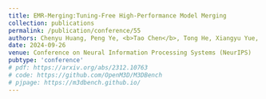 ```yaml
---
title: EMR-Merging:Tuning-Free High-Performance Model Merging
collection: publications
permalink: /publication/conference/55
authors: Chenyu Huang, Peng Ye, <b>Tao Chen</b>, Tong He, Xiangyu Yue, Wanli Ouyang
date: 2024-09-26
venue: Conference on Neural Information Processing Systems (NeurIPS)
pubtype: 'conference'
# pdf: https://arxiv.org/abs/2312.10763
# code: https://github.com/OpenM3D/M3DBench
# pjpage: https://m3dbench.github.io/
---
```


<!-- paperurl: 'http://academicpages.github.io/files/paper1.pdf'
citation: 'Your Name, You. (2009). &quot;Paper Title Number 1.&quot; <i>Journal 1</i>. 1(1).' -->
<!-- [Download paper here](http://academicpages.github.io/files/paper1.pdf) -->

